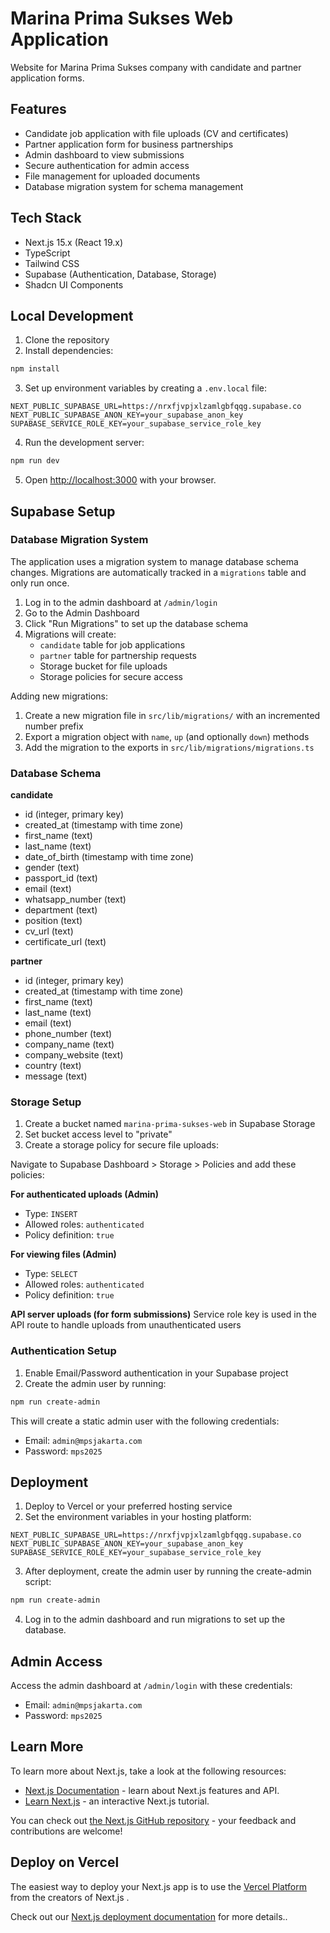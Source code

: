 # Marina Prima Sukses Web Application

Website for Marina Prima Sukses company with candidate and partner application forms.

## Features

- Candidate job application with file uploads (CV and certificates)
- Partner application form for business partnerships
- Admin dashboard to view submissions
- Secure authentication for admin access
- File management for uploaded documents
- Database migration system for schema management

## Tech Stack

- Next.js 15.x (React 19.x)
- TypeScript
- Tailwind CSS
- Supabase (Authentication, Database, Storage)
- Shadcn UI Components

## Local Development

1. Clone the repository
2. Install dependencies:

```bash
npm install
```

3. Set up environment variables by creating a `.env.local` file:

```
NEXT_PUBLIC_SUPABASE_URL=https://nrxfjvpjxlzamlgbfqqg.supabase.co
NEXT_PUBLIC_SUPABASE_ANON_KEY=your_supabase_anon_key
SUPABASE_SERVICE_ROLE_KEY=your_supabase_service_role_key
```

4. Run the development server:

```bash
npm run dev
```

5. Open [http://localhost:3000](http://localhost:3000) with your browser.

## Supabase Setup

### Database Migration System

The application uses a migration system to manage database schema changes. Migrations are automatically tracked in a `migrations` table and only run once.

1. Log in to the admin dashboard at `/admin/login`
2. Go to the Admin Dashboard
3. Click "Run Migrations" to set up the database schema
4. Migrations will create:
   - `candidate` table for job applications
   - `partner` table for partnership requests
   - Storage bucket for file uploads
   - Storage policies for secure access

Adding new migrations:
1. Create a new migration file in `src/lib/migrations/` with an incremented number prefix
2. Export a migration object with `name`, `up` (and optionally `down`) methods
3. Add the migration to the exports in `src/lib/migrations/migrations.ts`

### Database Schema

**candidate**
- id (integer, primary key)
- created_at (timestamp with time zone)
- first_name (text)
- last_name (text)
- date_of_birth (timestamp with time zone)
- gender (text)
- passport_id (text)
- email (text)
- whatsapp_number (text)
- department (text)
- position (text)
- cv_url (text)
- certificate_url (text)

**partner**
- id (integer, primary key)
- created_at (timestamp with time zone)
- first_name (text)
- last_name (text)
- email (text)
- phone_number (text)
- company_name (text)
- company_website (text)
- country (text)
- message (text)

### Storage Setup

1. Create a bucket named `marina-prima-sukses-web` in Supabase Storage
2. Set bucket access level to "private"
3. Create a storage policy for secure file uploads:

Navigate to Supabase Dashboard > Storage > Policies and add these policies:

**For authenticated uploads (Admin)**
- Type: `INSERT`
- Allowed roles: `authenticated`
- Policy definition: `true`

**For viewing files (Admin)**
- Type: `SELECT`
- Allowed roles: `authenticated`
- Policy definition: `true`

**API server uploads (for form submissions)**
Service role key is used in the API route to handle uploads from unauthenticated users

### Authentication Setup

1. Enable Email/Password authentication in your Supabase project
2. Create the admin user by running:

```bash
npm run create-admin
```

This will create a static admin user with the following credentials:
- Email: `admin@mpsjakarta.com`
- Password: `mps2025`

## Deployment

1. Deploy to Vercel or your preferred hosting service
2. Set the environment variables in your hosting platform:

```
NEXT_PUBLIC_SUPABASE_URL=https://nrxfjvpjxlzamlgbfqqg.supabase.co
NEXT_PUBLIC_SUPABASE_ANON_KEY=your_supabase_anon_key
SUPABASE_SERVICE_ROLE_KEY=your_supabase_service_role_key
```

3. After deployment, create the admin user by running the create-admin script:

```bash
npm run create-admin
```

4. Log in to the admin dashboard and run migrations to set up the database.

## Admin Access

Access the admin dashboard at `/admin/login` with these credentials:
- Email: `admin@mpsjakarta.com`
- Password: `mps2025`

## Learn More

To learn more about Next.js, take a look at the following resources:

- [Next.js Documentation](https://nextjs.org/docs) - learn about Next.js features and API.
- [Learn Next.js](https://nextjs.org/learn) - an interactive Next.js tutorial.

You can check out [the Next.js GitHub repository](https://github.com/vercel/next.js/) - your feedback and contributions are welcome!

## Deploy on Vercel

The easiest way to deploy your Next.js app is to use the [Vercel Platform](https://vercel.com/new?utm_medium=default-template&filter=next.js&utm_source=create-next-app&utm_campaign=create-next-app-readme) from the creators of Next.js .

Check out our [Next.js deployment documentation](https://nextjs.org/docs/app/building-your-application/deploying) for more details..
